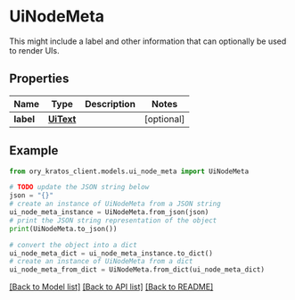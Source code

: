 # UiNodeMeta

This might include a label and other information that can optionally be used to render UIs.

## Properties

Name | Type | Description | Notes
------------ | ------------- | ------------- | -------------
**label** | [**UiText**](UiText.md) |  | [optional] 

## Example

```python
from ory_kratos_client.models.ui_node_meta import UiNodeMeta

# TODO update the JSON string below
json = "{}"
# create an instance of UiNodeMeta from a JSON string
ui_node_meta_instance = UiNodeMeta.from_json(json)
# print the JSON string representation of the object
print(UiNodeMeta.to_json())

# convert the object into a dict
ui_node_meta_dict = ui_node_meta_instance.to_dict()
# create an instance of UiNodeMeta from a dict
ui_node_meta_from_dict = UiNodeMeta.from_dict(ui_node_meta_dict)
```
[[Back to Model list]](../README.md#documentation-for-models) [[Back to API list]](../README.md#documentation-for-api-endpoints) [[Back to README]](../README.md)


